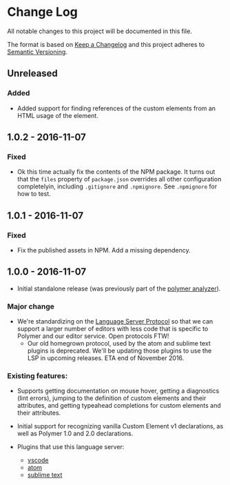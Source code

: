 # Change Log

All notable changes to this project will be documented in this file.

The format is based on [Keep a Changelog](http://keepachangelog.com/)
and this project adheres to [Semantic Versioning](http://semver.org/).

## Unreleased

<!-- Please document PR changes here. -->

### Added

* Added support for finding references of the custom elements from an HTML usage of the element.

## 1.0.2 - 2016-11-07

### Fixed
* Ok this time actually fix the contents of the NPM package. It turns out that the `files` property of `package.json` overrides all other configuration completelyin, including `.gitignore` and `.npmignore`. See `.npmignore` for how to test.

## 1.0.1 - 2016-11-07

### Fixed
* Fix the published assets in NPM. Add a missing dependency.

## 1.0.0 - 2016-11-07

* Initial standalone release (was previously part of the [polymer analyzer](https://github.com/Polymer/polymer-analyzer)).

### Major change

* We're standardizing on the [Language Server Protocol](https://github.com/Microsoft/language-server-protocol) so that we can support a larger number of editors with less code that is specific to Polymer and our editor service. Open protocols FTW!
  * Our old homegrown protocol, used by the atom and sublime text plugins is deprecated. We'll be updating those plugins to use the LSP in upcoming releases. ETA end of November 2016.

### Existing features:

* Supports getting documentation on mouse hover, getting a diagnostics (lint errors), jumping to the definition of custom elements and their attributes, and getting typeahead completions for custom elements and their attributes.

* Initial support for recognizing vanilla Custom Element v1 declarations, as well as Polymer 1.0 and 2.0 declarations.

* Plugins that use this language server:
  * [vscode](https://github.com/Polymer/vscode-plugin)
  * [atom](https://github.com/Polymer/atom-plugin)
  * [sublime text](https://github.com/Polymer/polymer-sublime-plugin)

